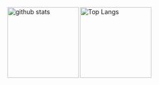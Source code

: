<img align="left" alt="github stats" height="160px" src="https://github-readme-stats.vercel.app/api?username=taniii-shio&count_private=true&show_icons=true&theme=react" /><img align="left" alt="Top Langs" height="160px" src="https://github-readme-stats.vercel.app/api/top-langs/?username=taniii-shio&layout=compact&count_private=true&show_icons=true&theme=react" />

